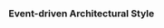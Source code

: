 ### Event-driven Architectural Style

<panel type="seamless" header="%%-----------------------------------------%%">
  <include src="./index.md#main" />
</panel>
